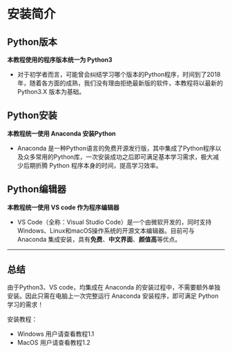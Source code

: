 # 安装简介


## Python版本
**本教程使用的程序版本统一为 Python3**
- 对于初学者而言，可能曾会纠结学习哪个版本的Python程序，时间到了2018年，随着各方面的成熟，我们没有理由拒绝最新版的软件，本教程将以最新的 Python3.X 版本为基础。

## Python安装
**本教程统一使用 Anaconda 安装Python**
- Anaconda 是一种Python语言的免费开源发行版，其中集成了Python程序以及众多常用的Python库，一次安装成功之后即可满足基本学习需求，极大减少后期折腾 Python 程序本身的时间，提高学习效率。

## Python编辑器
**本教程统一使用 VS code 作为程序编辑器**
- VS Code（全称：Visual Studio Code）是一个由微软开发的，同时支持Windows、Linux和macOS操作系统的开源文本编辑器。目前可与 Anaconda 集成安装，具有**免费**、**中文界面**、**颜值高**等优点。



---


## 总结

由于Python3、VS code，均集成在 Anaconda 的安装过程中，不需要额外单独安装。因此只需在电脑上一次完整运行 Anaconda 安装程序，即可满足 Python 学习的需求！

安装教程：
- Windows 用户请查看教程1.1
- MacOS 用户请查看教程1.2













